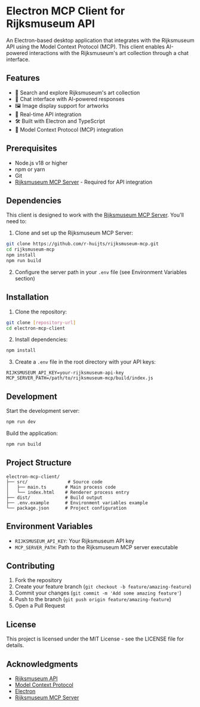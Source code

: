 # Electron MCP Client for Rijksmuseum API

An Electron-based desktop application that integrates with the Rijksmuseum API using the Model Context Protocol (MCP). This client enables AI-powered interactions with the Rijksmuseum's art collection through a chat interface.

## Features

- 🎨 Search and explore Rijksmuseum's art collection
- 💬 Chat interface with AI-powered responses
- 🖼️ Image display support for artworks
- 🔄 Real-time API integration
- 🛠️ Built with Electron and TypeScript
- 🤖 Model Context Protocol (MCP) integration

## Prerequisites

- Node.js v18 or higher
- npm or yarn
- Git
- [Rijksmuseum MCP Server](https://github.com/r-huijts/rijksmuseum-mcp) - Required for API integration

## Dependencies

This client is designed to work with the [Rijksmuseum MCP Server](https://github.com/r-huijts/rijksmuseum-mcp.git). You'll need to:

1. Clone and set up the Rijksmuseum MCP Server:
```bash
git clone https://github.com/r-huijts/rijksmuseum-mcp.git
cd rijksmuseum-mcp
npm install
npm run build
```

2. Configure the server path in your `.env` file (see Environment Variables section)

## Installation

1. Clone the repository:
```bash
git clone [repository-url]
cd electron-mcp-client
```

2. Install dependencies:
```bash
npm install
```

3. Create a `.env` file in the root directory with your API keys:
```
RIJKSMUSEUM_API_KEY=your-rijksmuseum-api-key
MCP_SERVER_PATH=/path/to/rijksmuseum-mcp/build/index.js
```

## Development

Start the development server:
```bash
npm run dev
```

Build the application:
```bash
npm run build
```

## Project Structure

```
electron-mcp-client/
├── src/               # Source code
│   ├── main.ts       # Main process code
│   └── index.html    # Renderer process entry
├── dist/             # Build output
├── .env.example      # Environment variables example
└── package.json      # Project configuration
```

## Environment Variables

- `RIJKSMUSEUM_API_KEY`: Your Rijksmuseum API key
- `MCP_SERVER_PATH`: Path to the Rijksmuseum MCP server executable

## Contributing

1. Fork the repository
2. Create your feature branch (`git checkout -b feature/amazing-feature`)
3. Commit your changes (`git commit -m 'Add some amazing feature'`)
4. Push to the branch (`git push origin feature/amazing-feature`)
5. Open a Pull Request

## License

This project is licensed under the MIT License - see the LICENSE file for details.

## Acknowledgments

- [Rijksmuseum API](https://data.rijksmuseum.nl/object-metadata/api/)
- [Model Context Protocol](https://modelcontextprotocol.io/)
- [Electron](https://www.electronjs.org/)
- [Rijksmuseum MCP Server](https://github.com/r-huijts/rijksmuseum-mcp)